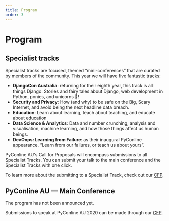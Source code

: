 ```yaml
---
title: Program
order: 3
---
```


# Program

## Specialist tracks

Specialist tracks are focused, themed “mini-conferences” that are curated by members of the community. This year we will have five fantastic tracks:

* **DjangoCon Australia**: returning for their eighth year, this track is all things Django. Stories and fairy tales about Django, web development in Python, ponies, and unicorns 🦄!
* **Security and Privacy**: How (and why) to be safe on the Big, Scary Internet, and avoid being the next headline data breach.
* **Education**: Learn about learning, teach about teaching, and educate about education
* **Data Science & Analytics**: Data and number crunching, analysis and visualisation, machine learning, and how those things affect us human beings.
* **DevOops: Learning from Failure**: as their inaugural PyConline appearance. “Learn from our failures, or teach us about yours”.

PyConline AU's Call for Proposals will encompass submissions to all Specialist Tracks. You can submit your talk to the main conference and the Specialist Tracks with one click.

To learn more about the submitting to a Specialist Track, check out our [CFP](/speak).

## PyConline AU — Main Conference
The program has not been announced yet.

Submissions to speak at PyConline AU 2020 can be made through our [CFP](/speak).
